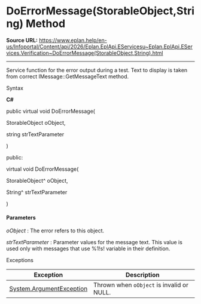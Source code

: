 # DoErrorMessage(StorableObject,String) Method

**Source URL:** https://www.eplan.help/en-us/Infoportal/Content/api/2026/Eplan.EplApi.EServicesu~Eplan.EplApi.EServices.Verification~DoErrorMessage(StorableObject,String).html

---

Service function for the error output during a test. Text to display is taken from correct IMessage::GetMessageText method.

Syntax

**C#**



public virtual void DoErrorMessage( 

   StorableObject oObject,

   string strTextParameter

)

public:

virtual void DoErrorMessage( 

   StorableObject^ oObject,

   String^ strTextParameter

)


#### Parameters

*oObject*
:   The error refers to this object.

*strTextParameter*
:   Parameter values for the message text. This value is used only with messages that use %1!s! variable in their definition.

Exceptions

| Exception | Description |
| --- | --- |
| [System.ArgumentException](#) | Thrown when `oObject` is invalid or NULL. |
